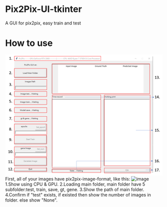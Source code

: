 # Pix2Pix-UI-tkinter
A GUI for pix2pix, easy train and test
# How to use
![image](https://github.com/KamiKazeFei/Pix2Pix-UI-tkinter/blob/main/UI-Design.png)
  First, all of your images have pix2pix-image-format, like this:
 ![image]()
1.Show using CPU & GPU.
2.Loading main folder, main folder have 5 subfolder:test, train, save, gt, gene.
3.Show the path of main folder.
4.Confirm if "test" exists, if existed then show the number of images in folder. else show "None".

